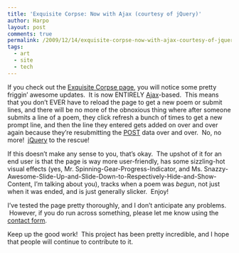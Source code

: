 ```yaml
---
title: 'Exquisite Corpse: Now with Ajax (courtesy of jQuery)'
author: Harpo
layout: post
comments: true
permalink: /2009/12/14/exquisite-corpse-now-with-ajax-courtesy-of-jquery/
tags:
  - art
  - site
  - tech
---
```

If you check out the [Exquisite Corpse page][1], you will notice some pretty friggin&#8217; awesome updates.  It is now ENTIRELY <a href="http://en.wikipedia.org/wiki/Ajax_(programming)" target="_blank">Ajax</a>-based.  This means that you don&#8217;t EVER have to reload the page to get a new poem or submit lines, and there will be no more of the obnoxious thing where after someone submits a line of a poem, they click refresh a bunch of times to get a new prompt line, and then the line they entered gets added on over and over again because they&#8217;re resubmitting the <a href="http://en.wikipedia.org/wiki/POST_(HTTP)" target="_blank">POST</a> data over and over.  No, no more!  <a href="http://jquery.com" target="_blank">jQuery</a> to the rescue!

If this doesn&#8217;t make any sense to you, that&#8217;s okay.  The upshot of it for an end user is that the page is way more user-friendly, has some sizzling-hot visual effects (yes, Mr. Spinning-Gear-Progress-Indicator, and Ms. Snazzy-Awesome-Slide-Up-and-Slide-Down-to-Respectively-Hide-and-Show-Content, I&#8217;m talking about you), tracks when a poem was *begun*, not just when it was ended, and is just generally slicker.  Enjoy!

I&#8217;ve tested the page pretty thoroughly, and I don&#8217;t anticipate any problems.  However, if you do run across something, please let me know using the <a href="http://www.harpojaeger.com/contact/" target="_blank">contact form</a>.

Keep up the good work!  This project has been pretty incredible, and I hope that people will continue to contribute to it.

 [1]: http://www.harpojaeger.com/projects/exquisite-corpse